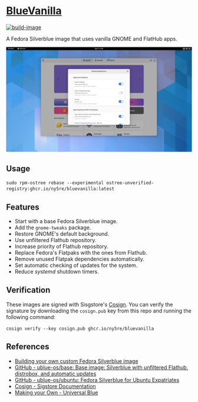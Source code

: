 [BlueVanilla][1]
================

[![build-image](https://github.com/aguslr/bluevanilla/actions/workflows/build.yml/badge.svg)](https://github.com/aguslr/bluevanilla/actions/workflows/build.yml)

A Fedora Silverblue image that uses vanilla GNOME and FlatHub apps.

<picture>
  <source media="(prefers-color-scheme: light)" srcset="https://github.com/aguslr/bluevanilla/raw/main/screenshot-light.png">
  <source media="(prefers-color-scheme: dark)"  srcset="https://github.com/aguslr/bluevanilla/raw/main/screenshot-dark.png">
  <img title="Screenshot" alt="Screenshot" src="https://github.com/aguslr/bluevanilla/raw/main/screenshot-light.png">
</picture>

Usage
-----

    sudo rpm-ostree rebase --experimental ostree-unverified-registry:ghcr.io/ny5re/bluevanilla:latest

Features
--------

- Start with a base Fedora Silverblue image.
- Add the `gnome-tweaks` package.
- Restore GNOME's default background.
- Use unfiltered Flathub repository.
- Increase priority of Flathub repository.
- Replace Fedora's Flatpaks with the ones from Flathub.
- Remove unused Flatpak dependencies automatically.
- Set automatic checking of updates for the system.
- Reduce *systemd* shutdown timers.

Verification
------------

These images are signed with Sisgstore's [Cosign][5]. You can verify the
signature by downloading the `cosign.pub` key from this repo and running the
following command:

    cosign verify --key cosign.pub ghcr.io/ny5re/bluevanilla

References
----------

- [Building your own custom Fedora Silverblue image][2]
- [GitHub - ublue-os/base: Base image: Silverblue with unfiltered Flathub,
  distrobox, and automatic updates][3]
- [GitHub - ublue-os/ubuntu: Fedora Silverblue for Ubuntu Expatriates][4]
- [Cosign - Sigstore Documentation][5]
- [Making your Own - Universal Blue][6]


[1]: https://github.com/aguslr/bluevanilla
[2]: https://www.ypsidanger.com/building-your-own-fedora-silverblue-image/
[3]: https://github.com/ublue-os/base
[4]: https://github.com/ublue-os/ubuntu
[5]: https://docs.sigstore.dev/cosign/overview/
[6]: https://ublue.it/making-your-own/
